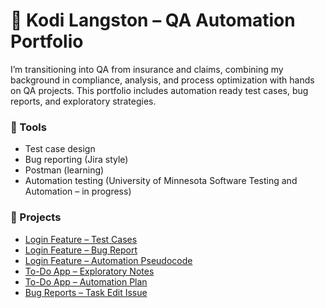 # 👋 Kodi Langston – QA Automation Portfolio

I’m transitioning into QA from insurance and claims, combining my background in compliance, analysis, and process optimization with hands on QA projects. This portfolio includes automation ready test cases, bug reports, and exploratory strategies.

### 🔧 Tools
- Test case design
- Bug reporting (Jira style)
- Postman (learning)
- Automation testing (University of Minnesota Software Testing and Automation – in progress)

### 📁 Projects
- [Login Feature – Test Cases](login-feature/test_cases.md)
- [Login Feature – Bug Report](login-feature/bug_report.md)
- [Login Feature – Automation Pseudocode](login-feature/login_test_pseudocode.md)
- [To-Do App – Exploratory Notes](todo-app/exploratory_notes.md)
- [To-Do App – Automation Plan](todo-app/automation_ideas.md)
- [Bug Reports – Task Edit Issue](bug-reports/task-edit-ticket.md)
